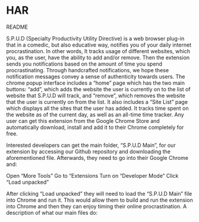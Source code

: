 # HAR

README 

S.P.U.D (Specialty Productivity Utility Directive) is a web browser plug-in that in a comedic, but also educative way, notifies you of your daily internet procrastination. In other words, It tracks usage of different websites, which you, as the user, have the ability to add and/or remove. Then the extension sends you notifications based on the amount of time you spend procrastinating. Through handcrafted notifications, we hope these notification messages convey a sense of authenticity towards users. The chrome popup interface includes a “home” page which has the two main buttons: “add”, which adds the website the user is currently on to the list of website that S.P.U.D will track, and “remove”, which removes the website that the user is currently on from the list. It also includes a “Site List” page which displays all the sites that the user has added. It tracks time spent on the website as of the current day, as well as an all-time time tracker. Any user can get this extension from the Google Chrome Store and automatically download, install and add it to their Chrome completely for free.

Interested developers can get the main folder, “S.P.U.D Main”, for our extension by accessing our Github repository and downloading the aforementioned file. Afterwards, they need to go into their Google Chrome and: 

Open “More Tools” 
Go to “Extensions
Turn on “Developer Mode”
Click “Load unpacked” 

After clicking “Load unpacked” they will need to load the “S.P.U.D Main” file into Chrome and run it. This would allow them to build and run the extension into Chrome and then they can enjoy timing their online procrastination. A description of what our main files do:
